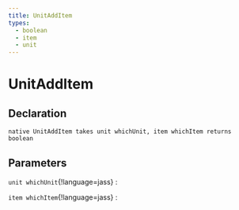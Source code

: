 ```yaml
---
title: UnitAddItem
types:
  - boolean
  - item
  - unit
---
```


# UnitAddItem

## Declaration

```jass
native UnitAddItem takes unit whichUnit, item whichItem returns boolean
```

## Parameters
`unit whichUnit`{!language=jass}
: 

`item whichItem`{!language=jass}
: 
